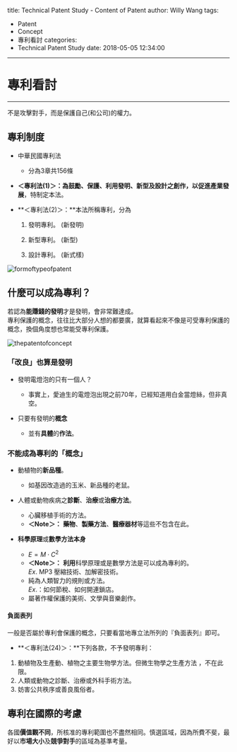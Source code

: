 title: Technical Patent Study - Content of Patent
author: Willy Wang
tags:
  - Patent
  - Concept
  - 專利看討
categories:
  - Technical Patent Study
date: 2018-05-05 12:34:00
---
# 專利看討

---

不是攻擊對手，而是保護自己(和公司)的權力。

## 專利制度

- 中華民國專利法

  - 分為3章共156條



- **＜專利法(1)＞：**為鼓勵、保護、利用發明、新型及設計之創作，以**促進產業發展**，特制定本法。

- **＜專利法(2)＞：**本法所稱專利，分為

  1. 發明專利。 (新發明)

  2. 新型專利。 (新型)
  3. 設計專利。 (新式樣) 



![formoftypeofpatent](\willywangkaa\images\formoftypeofpatent.png)



## 什麼可以成為專利？

若認為**能賺錢的發明**才是發明，會非常難達成。<br>專利保護的概念，往往比大部分人想的都要廣，就算看起來不像是可受專利保護的概念，換個角度想也常能受專利保護。



![thepatentofconcept](\willywangkaa\images\thepatentofconcept.png)



### 「改良」也算是發明

- 發明電燈泡的只有一個人？
  - 事實上，愛迪生的電燈泡出現之前70年，已經知道用白金當燈絲，但非真空。



- 只要有發明的**概念**
  - 並有**具體**的**作法**。



### 不能成為專利的「概念」

- 動植物的**新品種**。

  - 如基因改造過的玉米、新品種的老鼠。
- 人體或動物疾病之**診斷**、**治療**或**治療方法**。

  - 心臟移植手術的方法。
  - **＜Note＞：** **藥物**、**製藥方法**、**醫療器材**等這些不包含在此。
- **科學原理**或**數學方法本身**
  - $E = M\cdot C^2$
  - **＜Note＞：** **利用**科學原理或是數學方法是可以成為專利的。<br>$Ex.$ MP3 壓縮技術、加解密技術。
  - 純為人類智力的規則或方法。<br>$Ex.$：如何節稅、如何開連鎖店。
  - 屬著作權保護的美術、文學與音樂創作。



#### 負面表列

一般是否屬於專利會保護的概念，只要看當地專立法所列的『負面表列』即可。

- **＜專利法(24)＞：**下列各款，不予發明專利：

1. 動植物及生產動、植物之主要生物學方法。但微生物學之生產方法 ，不在此限。
2. 人類或動物之診斷、治療或外科手術方法。 
3. 妨害公共秩序或善良風俗者。 



## 專利在國際的考慮

各國**價值觀不同**，所核准的專利範圍也不盡然相同。慎選區域，因為所費不斐，最好以**市場大小**及**競爭對手**的區域為基準考量。

